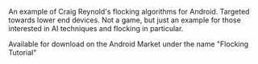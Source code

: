 An example of Craig Reynold's flocking algorithms for Android.  Targeted towards lower end devices.  Not a game, but just an example for those interested in AI techniques and flocking in particular.

Available for download on the Android Market under the name "Flocking Tutorial"